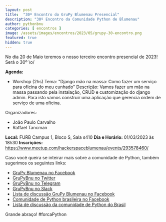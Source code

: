 ```yaml
---
layout: post
title:  "30º Encontro do GruPy Blumenau Presencial"
description: "30º Encontro da Comunidade Python de Blumenau"
author: pythonbnu
categories: [ encontros ]
image: /assets/images/encontros/2023/05/grupy-30-encontro.png
featured: true
hidden: true
---
```


No dia 20 de Maio teremos o nosso terceiro encontro presencial de 2023! Será o 30º \o/

**Agenda:**

- Worshop (2hs)
    Tema: "Django mão na massa: Como fazer um serviço para oficina do meu cunhado"
    Descrição: Vamos fazer um mão na massa passando pela instalação, CRUD e customização do django admin. Para isto vamos construir uma aplicação que gerencia ordem de serviço de uma oficina.

Organizadores:
- João Paulo Carvalho
- Raffael Tancman

**Local:** FURB Campus 1, Bloco S, Sala s410
**Dia e Horário:** 01/03/2023 às 18h30
**Inscrições:** https://www.meetup.com/hackerspaceblumenau/events/293578460/

Caso você queira se inteirar mais sobre a comunidade de Python, também sugerimos os seguintes links:

<ul>
    <li><a href="https://www.facebook.com/pythonbnu/">GruPy Blumenau no Facebook</a></li>
    <li><a href="https://twitter.com/pythonbnu">GruPyBnu no Twitter</a></li>
    <li><a href="https://telegram.me/GruPyBnu">GruPyBnu no Telegram</a></li>
    <li><a href="https://hackerspaceblumenau.slack.com/messages/C6U70HXK4">GruPyBnu no Slack</a></li>
    <li><a href="https://www.facebook.com/groups/185266825299444/">Lista de discussão GruPy Blumenau no Facebook</a></li>
    <li><a href="https://www.facebook.com/groups/python.brasil/">Comunidade de Python brasileira no Facebook</a></li>
    <li><a href="https://groups.google.com/forum/#!forum/python-brasil">Lista de discussão da comunidade de Python do Brasil</a></li>
</ul>

Grande abraço!
#forcaPython